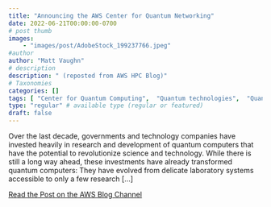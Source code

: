 ```yaml
---
title: "Announcing the AWS Center for Quantum Networking"
date: 2022-06-21T00:00:00-0700
# post thumb
images:
    - "images/post/AdobeStock_199237766.jpeg"
#author
author: "Matt Vaughn"
# description
description: " (reposted from AWS HPC Blog)"
# Taxonomies
categories: []
tags: [ "Center for Quantum Computing",  "Quantum technologies",  "Quantum Technologies",  "Quantum Solutions Lab",  "hpcblog", ]
type: "regular" # available type (regular or featured)
draft: false
---
```


Over the last decade, governments and technology companies have invested heavily in research and development of quantum computers that have the potential to revolutionize science and technology. While there is still a long way ahead, these investments have already transformed quantum computers: They have evolved from delicate laboratory systems accessible to only a few research […]

<a href="https://aws.amazon.com/blogs/quantum-computing/announcing-the-aws-center-for-quantum-networking/" class="btn btn-primary btn-lg active" role="button" aria-pressed="true" style="margin-top: 8px;">Read the Post on the AWS Blog Channel</a>